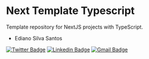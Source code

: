 # Next Template Typescript

Template repository for NextJS projects with TypeScript.

* Ediano Silva Santos

[![Twitter Badge](https://img.shields.io/badge/-@edianobr-1da1f2?style=flat-square&labelColor=27a9e1&logo=twitter&logoColor=white&link=https://twitter.com/edianobr)](https://twitter.com/edianobr)
[![Linkedin Badge](https://img.shields.io/badge/-Ediano%20Silva%20Santos-0a66c2?style=flat-square&logo=Linkedin&logoColor=white&link=https://www.linkedin.com/in/ediano)](https://www.linkedin.com/in/ediano)
[![Gmail Badge](https://img.shields.io/badge/-silva.ediano.santos@gmail.com-cc3c2f?style=flat-square&logo=Gmail&logoColor=white&link=mailto:silva.ediano.santos@gmail.com)](mailto:silva.ediano.santos@gmail.com)
